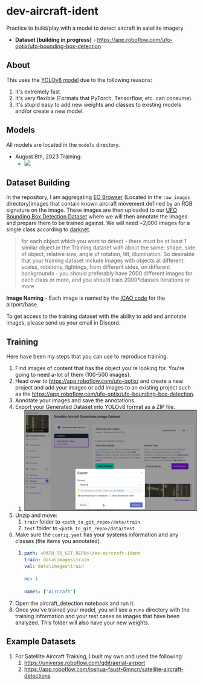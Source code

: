 # dev-aircraft-ident
Practice to build/play with a model to detect aircraft in satellite imagery

- **Dataset (building in progress)** - https://app.roboflow.com/ufo-optix/ufo-bounding-box-detection


## About

This uses the [YOLOv8 model](https://github.com/ultralytics/ultralytics) due to the following reasons:

1. It's extremely fast.
2. It's very flexible (Formats that PyTorch, Tensorflow, etc. can consume).
3. It's stupid easy to add new weights and classes to existing models and/or create a new model. 

## Models

All models are located in the `models` directory.

- August 8th, 2023 Training:
  - ![]("./../doc/output.png")

## Dataset Building

In the repository, I am aggregating [EO Browser](https://apps.sentinel-hub.com/eo-browser/) (Located in the `raw_images` directory)images that contain known aircraft movement defined by an RGB signature on the image. These images are then uploaded to our [UFO Bounding Box Detection Dataset](https://app.roboflow.com/ufo-optix/ufo-bounding-box-detection) where we will then annotate the images and prepare them to be trained against. We will need ~2,000 images for a single class according to [darknet](https://github.com/AlexeyAB/darknet).

> for each object which you want to detect - there must be at least 1 similar object in the Training dataset with about the same: shape, side of object, relative size, angle of rotation, tilt, illumination. So desirable that your training dataset include images with objects at different: scales, rotations, lightings, from different sides, on different backgrounds - you should preferably have 2000 different images for each class or more, and you should train 2000*classes iterations or more

**Image Naming** - Each image is named by the [ICAO code](https://en.wikipedia.org/wiki/ICAO_airport_code) for the airport/base.

To get access to the training dataset with the ability to add and annotate images, please send us your email in Discord.


## Training

Here have been my steps that you can use to reproduce training.

1. Find images of content that has the object you're looking for. You're going to need a-lot of them (100-500 images).
2. Head over to https://app.roboflow.com/ufo-optix/ and create a new project and add your images or add images to an existing project such as the https://app.roboflow.com/ufo-optix/ufo-bounding-box-detection.
3. Annotate your images and save the annotations.
4. Export your Generated Dataset into YOLOv8 format as a ZIP file.
   1. ![](./doc/steps_001.png)
5. Unzip and move:
   1.  `train` folder to `<path_to_git_repo>/data/train`
   2.  `test` folder to `<path_to_git_repo>/data/test`
6.  Make sure the `config.yaml` has your systems information and any classes (the items you annotated).
    1.  ```yaml 
        path: <PATH_TO_GIT_REPO>\dev-aircraft-ident
        train: data\images\train
        val: data\images\train

        nc: 1

        names: ['Aircraft']
        ```
7. Open the aircraft_detection notebook and run it. 
8. Once you've trained your model, you will see a `runs` directory with the training information and your test cases as images that have been analyzed. This folder will also have your new weights. 

## Example Datasets

1. For Satellite Aircraft Training, I built my own and used the following:
   1. https://universe.roboflow.com/gdit/aerial-airport
   2. https://app.roboflow.com/joshua-faust-6mncn/satellite-aircraft-detections